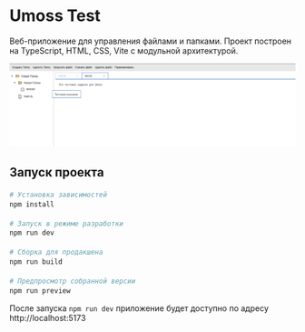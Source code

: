 # Umoss Test

Веб-приложение для управления файлами и папками.
Проект построен на TypeScript, HTML, CSS, Vite с модульной архитектурой.

![Скриншот приложения](public/1.PNG)

## Запуск проекта

```bash
# Установка зависимостей
npm install

# Запуск в режиме разработки
npm run dev

# Сборка для продакшена
npm run build

# Предпросмотр собранной версии
npm run preview
```

После запуска `npm run dev` приложение будет доступно по адресу http://localhost:5173
